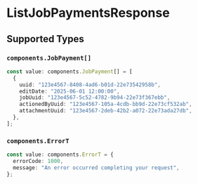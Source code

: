 # ListJobPaymentsResponse


## Supported Types

### `components.JobPayment[]`

```typescript
const value: components.JobPayment[] = [
  {
    uuid: "123e4567-8408-4ad6-b01d-22e73542958b",
    editDate: "2025-06-01 12:00:00",
    jobUuid: "123e4567-5c52-4782-9b94-22e73f367ebb",
    actionedByUuid: "123e4567-105a-4cdb-bb9d-22e73cf532ab",
    attachmentUuid: "123e4567-2deb-42b2-a072-22e73ada27db",
  },
];
```

### `components.ErrorT`

```typescript
const value: components.ErrorT = {
  errorCode: 1000,
  message: "An error occurred completing your request",
};
```

